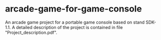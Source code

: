 # arcade-game-for-game-console
An arcade game project for a portable game console based on stand SDK-1.1. A detailed description of the project is contained in file "Project_description.pdf".

